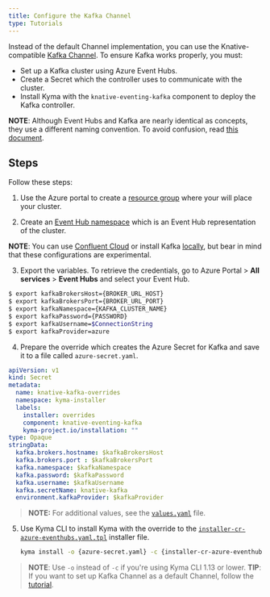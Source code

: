```yaml
---
title: Configure the Kafka Channel
type: Tutorials
---
```


Instead of the default Channel implementation, you can use the Knative-compatible [Kafka Channel](https://github.com/kyma-incubator/knative-kafka). To ensure Kafka works properly, you must:

* Set up a Kafka cluster using Azure Event Hubs.
* Create a Secret which the controller uses to communicate with the cluster.
* Install Kyma with the `knative-eventing-kafka` component to deploy the Kafka controller.

**NOTE**: Although Event Hubs and Kafka are nearly identical as concepts, they use a different naming convention. To avoid confusion, read [this document](https://docs.microsoft.com/en-us/azure/event-hubs/event-hubs-for-kafka-ecosystem-overview#kafka-and-event-hub-conceptual-mapping).

## Steps

Follow these steps:

1. Use the Azure portal to create a [resource group](https://docs.microsoft.com/en-us/azure/event-hubs/event-hubs-create#create-a-resource-group) where your will place your cluster.

2. Create an [Event Hub namespace](https://docs.microsoft.com/en-us/azure/event-hubs/event-hubs-create#create-an-event-hubs-namespace) which is an Event Hub representation of the cluster.

  **NOTE**: You can use [Confluent Cloud](https://www.confluent.io/confluent-cloud) or install Kafka [locally](https://kafka.apache.org/quickstart), but bear in mind that these configurations are experimental.

3. Export the variables. To retrieve the credentials, go to Azure Portal > **All services** > **Event Hubs** and select your Event Hub.

  ```bash
  $ export kafkaBrokersHost={BROKER_URL_HOST}
  $ export kafkaBrokersPort={BROKER_URL_PORT}
  $ export kafkaNamespace={KAFKA_CLUSTER_NAME}
  $ export kafkaPassword={PASSWORD}
  $ export kafkaUsername=$ConnectionString
  $ export kafkaProvider=azure
  ```
4. Prepare the override which creates the Azure Secret for Kafka and save it to a file called `azure-secret.yaml`.  

  ```yaml
  apiVersion: v1
  kind: Secret
  metadata:
    name: knative-kafka-overrides
    namespace: kyma-installer
    labels:
      installer: overrides
      component: knative-eventing-kafka
      kyma-project.io/installation: ""
  type: Opaque    
  stringData:
    kafka.brokers.hostname: $kafkaBrokersHost
    kafka.brokers.port : $kafkaBrokersPort
    kafka.namespace: $kafkaNamespace
    kafka.password: $kafkaPassword
    kafka.username: $kafkaUsername
    kafka.secretName: knative-kafka
    environment.kafkaProvider: $kafkaProvider
  ```

  >**NOTE:** For additional values, see the [`values.yaml`](https://github.com/kyma-incubator/knative-kafka/blob/master/resources/knative-kafka/values.yaml) file.

5. Use Kyma CLI to install Kyma with the override to the [`installer-cr-azure-eventhubs.yaml.tpl`](installation/resources/installer-cr-azure-eventhubs.yaml.tpl) installer file.
    ```bash
    kyma install -o {azure-secret.yaml} -c {installer-cr-azure-eventhubs.yaml.tpl}
    ```
  >**NOTE**: Use `-o` instead of `-c` if you're using Kyma CLI 1.13 or lower.
  >**TIP**: If you want to set up Kafka Channel as a default Channel, follow the [tutorial](#tutorials-set-up-a-default-channel).

